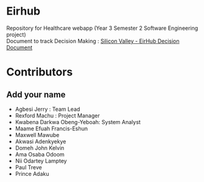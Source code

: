 # Eirhub

Repository for Healthcare webapp (Year 3 Semester 2 Software Engineering project)  
Document to track Decision Making : [Silicon Valley - EirHub Decision Document](https://docs.google.com/document/d/1_Skgoi0TOdXuyFRiUJWxwfKSewkepBe6-_71LRvHhEc/edit)

# Contributors

## Add your name

-  Agbesi Jerry : Team Lead
-  Rexford Machu : Project Manager
-  Kwabena Darkwa Obeng-Yeboah: System Analyst
-  Maame Efuah Francis-Eshun
-  Maxwell Mawube
-  Akwasi Adenkyekye
-  Domeh John Kelvin
-  Ama Osaba Odoom
-  Nii Odartey Lamptey
-  Paul Treve
-  Prince Adaku
